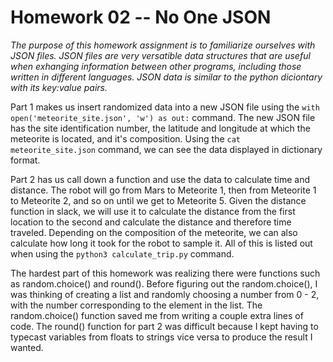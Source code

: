# Homework 02 -- No One JSON

*The purpose of this homework assignment is to familiarize ourselves with JSON files. JSON files are very versatible data structures
that are useful when exhanging information between other programs, including those written in different languages. JSON data
is similar to the python diciontary with its key:value pairs.* 

Part 1 makes us insert randomized data into a new JSON file using the `with open('meteorite_site.json', 'w') as out:` command.
The new JSON file has the site identification number, the latitude and longitude at which the meteorite is located, and it's composition. 
Using the `cat meteorite_site.json` command, we can see the data displayed in dictionary format. 

Part 2 has us call down a function and use the data to calculate time and distance. The robot will go from Mars to Meteorite 1, then
from Meteorite 1 to Meteorite 2, and so on until we get to Meteorite 5. Given the distance function in slack, we will use it to
calculate the distance from the first location to the second and calculate the distance and therefore time traveled. Depending on the 
composition of the meteorite, we can also calculate how long it took for the robot to sample it. All of this is listed out when 
using the `python3 calculate_trip.py` command. 

The hardest part of this homework was realizing there were functions such as random.choice() and round(). Before figuring out the
random.choice(), I was thinking of creating a list and randomly choosing a number from 0 - 2, with the number corresponding to the element
in the list. The random.choice() function saved me from writing a couple extra lines of code. The round() function for part 2 was 
difficult because I kept having to typecast variables from floats to strings vice versa to produce the result I wanted. 
